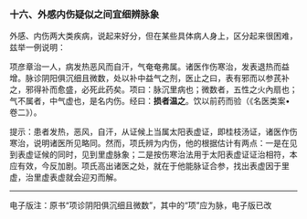 ### 十六、外感内伤疑似之间宜细辨脉象

外感、内伤两大类疾病，说起来好分，但在某些具体病人身上，区分起来很困难，兹举一例说明：

项彦章治一人，病发热恶风而自汗，气奄奄弗属。诸医作伤寒治，发表退热而益增。脉诊阴阳俱沉细且微数，处以补中益气之剂，医止之曰，表有邪而以参芪补之，邪得补而愈盛，必死此药矣。项曰：脉沉里病也；微数者，五性之火內扇也；气不属者，中气虚也，是名内伤。经曰：**损者温之**。饮以前药而验（《名医类案•卷二》）。

提示：患者发热，恶风，自汗，从证候上当属太阳表虚证，即桂枝汤证，诸医作伤寒治，说明诸医所见略同。然而，项氏辨为内伤，他的根据估计有两点：一是在见到表虚证候的同时，见到里虚脉象；二是按伤寒治法用于太阳表虚证证治相符，本应有效，今反加剧。项氏高出诸医之处，就在于他能脉证合参，找出表虚因于里虚，治里虚表虚就会迎刃而解。



------

电子版注：原书“项诊阴阳俱沉细且微数”，其中的“项”应为脉，电子版已改